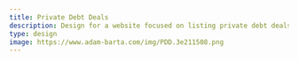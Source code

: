 ```yaml
---
title: Private Debt Deals
description: Design for a website focused on listing private debt deals.
type: design
image: https://www.adam-barta.com/img/PDD.3e211508.png
---
```

